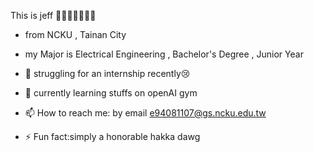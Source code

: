 

This is jeff 👋👋👋👋👋👋👋
- from NCKU , Tainan City
- my Major is Electrical Engineering , Bachelor's Degree , Junior Year   

- 🔭  struggling for an internship recently😢
- 🌱  currently learning stuffs on openAI gym
- 📫 How to reach me: by email e94081107@gs.ncku.edu.tw
- ⚡ Fun fact:simply a honorable hakka dawg

